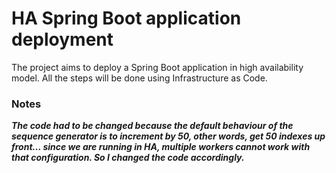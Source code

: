 # HA Spring Boot application deployment

The project aims to deploy a Spring Boot application in high availability model.
All the steps will be done using Infrastructure as Code.


### Notes

***The code had to be changed because the default behaviour of the sequence generator is to increment by 50, other words, get 50 indexes up front... since we are running in HA, multiple workers cannot work with that configuration. So I changed the code accordingly.***
